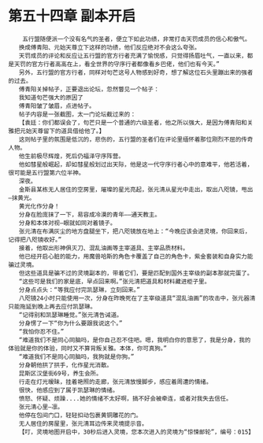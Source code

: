 # 第五十四章 副本开启
        五行盟随便派一个没有名气的圣者，便立下如此功绩，非常打击天罚成员的信心和傲气。
       换成傅青阳、元始天尊立下这样的功绩，他们反应绝对不会这么夸张。
       天罚成员的评论和反应让五行盟的官方行者充满了愉悦感，只觉得扬眉吐气，一直以来，都是天罚的官方行者高高在上，看全世界的守序行者都像看乡巴佬，他们也有今天。”
       另外，五行盟的官方行者，同样对句芒这号人物感到好奇，想了解这位石头里蹦出来的强者的过去。
       傅青阳关掉帖子，正要退出论坛，忽然瞥见一个帖子：
       我知道句芒强大的原因了
       傅青阳皱了皱眉，点进帖子。
       帖子内容是一张截图，太一门论坛截过来的：
       【袁廷：你们都误会了，句芒只是一个普通的六级圣者，他之所以强大，是因为傅青阳和关雅把元始天尊留下的道具借给他了。】
       这则帖子里的氛围是低沉的，悲伤的，五行盟的圣者们在评论里缅怀着那位刚烈不屈的传奇人物。
       他生前极尽辉煌，死后仍福泽守序阵营。
       他如彗星般崛起，却如彗星般划过出天际，他是这一代守序行者心中的意难平，他若活着，很可能是五行盟第六位半神。
       深夜。
       金斯县某栋无人居住的空房里，璀璨的星光亮起，张元清从星光中走出，取出八咫镜，甩出—抹黄光。
       黄光化作分身！
       分身在脸庞抹了一下，易容成冷漠的青年——通天教主。
       分身和本体对视—眼就如同对着镜子。
       张元清在布满灰尘的地方盘腿坐下，把八咫镜放在地上：“今晚应该会进灵境，你回来后，记得把八咫镜收好。”
       接着，他取出形神俱灭刀、混乱油画等主宰道具、主宰品质材料。
       他已经开启心脏的能力，用魔兽哈斯的角色卡覆盖了自己的角色卡，紫金套装和自身实力能骗过灵境。
       但这些道具是骗不过的灵境副本的，带着它们，要是匹配到国外主宰级的副本那就完蛋了。
       “这些可是我们的家是底，早点回来啊。”张元清把道具和材料藏进柜子里。
       分身点点头：“等我应付完凯瑟琳，立刻回来。”
       八咫镜24小时只能使用一次，分身在昨晚死在了主宰级道具“混乱油画”的攻击中，张元器清只能拖延到晚上再去应付凯瑟琳。
       “记得别和凯瑟琳睡觉。”张元清告诫道。
       分身愣了一下“你为什么要跟我说这个。”
       “我怕你忍不住。”
       “难道我们不是同心同脑吗，是你自己忍不住吧。嗯，我明白你的意思了，我是分身，我的体验就是你的体验，同时又不算背叛关雅。本体，你可真狗。”
       “难道我们不是同心同脑吗，我狗就是你狗。”
       分身朝他拱了拱手，化作星光消散。
       昆斯区汉堡街69号，养生会所。
       行走在灯光暧昧，挂着艳照的走廊，张元清放慢脚步，感应着周遭的情绪。
       很快，他感应到了属于凯瑟琳的情绪。
       愤怒、怀疑、烦躁....她的情绪不太好啊，搞不好会被牵连，或者对我失去信任。
       张元清心里—凛。
       他停在包间门口，轻轻扣动包裹黄铜雕花的门。
       无人居住的房屋里，张元清耳边传来灵境提示音。
       【叮，灵境地图开启中，30秒后进入灵境，您本次进入的灵境为“惊悚邮轮”，编号：015】